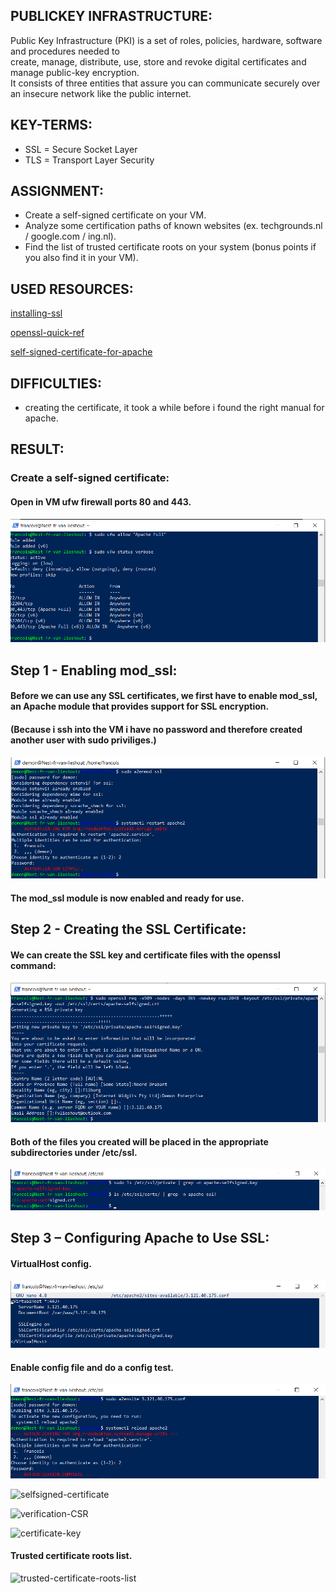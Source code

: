 ## PUBLICKEY INFRASTRUCTURE:

Public Key Infrastructure (PKI) is a set of roles, policies, hardware, software and procedures needed to  
create, manage, distribute, use, store and revoke digital certificates and manage public-key encryption.  
It consists of three entities that assure you can communicate securely over an insecure network like the public internet.  


## KEY-TERMS:

* SSL = Secure Socket Layer
* TLS = Transport Layer Security

## ASSIGNMENT:

* Create a self-signed certificate on your VM.  
* Analyze some certification paths of known websites (ex. techgrounds.nl / google.com / ing.nl).  
* Find the list of trusted certificate roots on your system (bonus points if you also find it in your VM).  



## USED RESOURCES:

[installing-ssl](https://www.atlantic.net/dedicated-server-hosting/how-to-create-and-install-a-self-signed-ssl-certificate-on-ubuntu-20-04/)

[openssl-quick-ref](https://www.digicert.com/kb/ssl-support/openssl-quick-reference-guide.htm)

[self-signed-certificate-for-apache](https://www.digitalocean.com/community/tutorials/how-to-create-a-self-signed-ssl-certificate-for-apache-in-ubuntu-20-04)
## DIFFICULTIES:

* creating the certificate, it took a while before i found the right manual for apache.

## RESULT:

### Create a self-signed certificate:  

#### Open in VM ufw firewall ports 80 and 443.  
![enable-ports80/443](../00_includes/Security/SEC7.0_80-443.png)  

## Step 1 - Enabling mod_ssl:  

#### Before we can use any SSL certificates, we first have to enable mod_ssl, an Apache module that provides support for SSL encryption.  
#### (Because i ssh into the VM i have no password and therefore created another user with sudo priviliges.)  
![enable-mod_ssl](../00_includes/Security/SEC7.1_enable-mod_ssl.png) 
#### The mod_ssl module is now enabled and ready for use.

## Step 2 - Creating the SSL Certificate:    

#### We can create the SSL key and certificate files with the openssl command:  
![ssl_key](../00_includes/Security/SEC7.3_ssl-key.png)  
#### Both of the files you created will be placed in the appropriate subdirectories under /etc/ssl.  
![crt_key-files](../00_includes/Security/SEC7.4_crt-key-files.png)

## Step 3 – Configuring Apache to Use SSL:  
#### VirtualHost config.      
![virt-host-conf](../00_includes/Security/SEC7.5_virthost-conf.png)

#### Enable config file and do a config test.  
![conf-test](../00_includes/Security/SEC7.6-config-test.png)  

![selfsigned-certificate](../00_includes/SCREENSHOTS/Security/SEC-06-1.1_creating_certificate.png)


![verification-CSR](../00_includes/SCREENSHOTS/Security/SEC-06-1.2_certificate.png)

![certificate-key](../00_includes/SCREENSHOTS/Security/SEC-06-1.3_certificate.key.png)

#### Trusted certificate roots list.

![trusted-certificate-roots-list](../00_includes/Security/SEC7.4-VM-trusted-crt-list.png)



